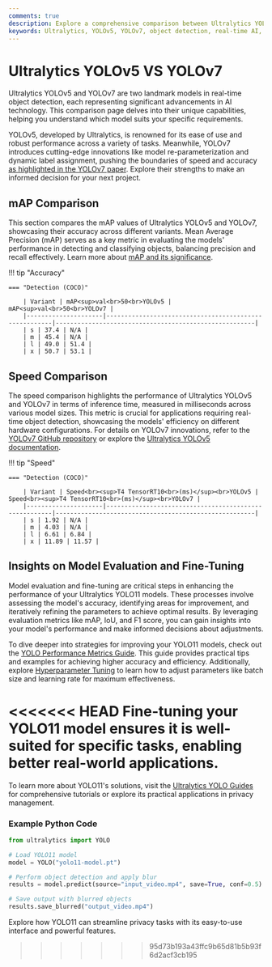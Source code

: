 ```yaml
---
comments: true
description: Explore a comprehensive comparison between Ultralytics YOLOv5 and YOLOv7, highlighting advancements in object detection, real-time AI performance, and edge AI capabilities. Discover how these models excel in computer vision applications with metrics like accuracy, speed, and efficiency.
keywords: Ultralytics, YOLOv5, YOLOv7, object detection, real-time AI, edge AI, computer vision, AI models, performance comparison
---
```


# Ultralytics YOLOv5 VS YOLOv7

Ultralytics YOLOv5 and YOLOv7 are two landmark models in real-time object detection, each representing significant advancements in AI technology. This comparison page delves into their unique capabilities, helping you understand which model suits your specific requirements.

YOLOv5, developed by Ultralytics, is renowned for its ease of use and robust performance across a variety of tasks. Meanwhile, YOLOv7 introduces cutting-edge innovations like model re-parameterization and dynamic label assignment, pushing the boundaries of speed and accuracy [as highlighted in the YOLOv7 paper](https://arxiv.org/pdf/2207.02696). Explore their strengths to make an informed decision for your next project.

## mAP Comparison

This section compares the mAP values of Ultralytics YOLOv5 and YOLOv7, showcasing their accuracy across different variants. Mean Average Precision (mAP) serves as a key metric in evaluating the models' performance in detecting and classifying objects, balancing precision and recall effectively. Learn more about [mAP and its significance](https://www.ultralytics.com/glossary/mean-average-precision-map).

!!! tip "Accuracy"

    === "Detection (COCO)"

    	| Variant | mAP<sup>val<br>50<br>YOLOv5 | mAP<sup>val<br>50<br>YOLOv7 |
    	|---------------------|-------------------------------------------------------|-------------------------------------------------------|
    	| s | 37.4 | N/A |
    	| m | 45.4 | N/A |
    	| l | 49.0 | 51.4 |
    	| x | 50.7 | 53.1 |

## Speed Comparison

The speed comparison highlights the performance of Ultralytics YOLOv5 and YOLOv7 in terms of inference time, measured in milliseconds across various model sizes. This metric is crucial for applications requiring real-time object detection, showcasing the models' efficiency on different hardware configurations. For details on YOLOv7 innovations, refer to the [YOLOv7 GitHub repository](https://github.com/WongKinYiu/yolov7) or explore the [Ultralytics YOLOv5 documentation](https://docs.ultralytics.com/models/yolov5/).

!!! tip "Speed"

    === "Detection (COCO)"

    	| Variant | Speed<br><sup>T4 TensorRT10<br>(ms)</sup><br>YOLOv5 | Speed<br><sup>T4 TensorRT10<br>(ms)</sup><br>YOLOv7 |
    	|---------------------|-------------------------------------------------------|-------------------------------------------------------|
    	| s | 1.92 | N/A |
    	| m | 4.03 | N/A |
    	| l | 6.61 | 6.84 |
    	| x | 11.89 | 11.57 |

## Insights on Model Evaluation and Fine-Tuning

Model evaluation and fine-tuning are critical steps in enhancing the performance of your Ultralytics YOLO11 models. These processes involve assessing the model's accuracy, identifying areas for improvement, and iteratively refining the parameters to achieve optimal results. By leveraging evaluation metrics like mAP, IoU, and F1 score, you can gain insights into your model's performance and make informed decisions about adjustments.

To dive deeper into strategies for improving your YOLO11 models, check out the [YOLO Performance Metrics Guide](https://docs.ultralytics.com/guides/yolo-performance-metrics/). This guide provides practical tips and examples for achieving higher accuracy and efficiency. Additionally, explore [Hyperparameter Tuning](https://docs.ultralytics.com/guides/hyperparameter-tuning/) to learn how to adjust parameters like batch size and learning rate for maximum effectiveness.

<<<<<<< HEAD
Fine-tuning your YOLO11 model ensures it is well-suited for specific tasks, enabling better real-world applications.
=======
To learn more about YOLO11's solutions, visit the [Ultralytics YOLO Guides](https://docs.ultralytics.com/guides/) for comprehensive tutorials or explore its practical applications in privacy management.

### Example Python Code

```python
from ultralytics import YOLO

# Load YOLO11 model
model = YOLO("yolo11-model.pt")

# Perform object detection and apply blur
results = model.predict(source="input_video.mp4", save=True, conf=0.5)

# Save output with blurred objects
results.save_blurred("output_video.mp4")
```

Explore how YOLO11 can streamline privacy tasks with its easy-to-use interface and powerful features.

> > > > > > > 95d73b193a43ffc9b65d81b5b93f6d2acf3cb195
